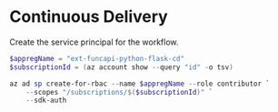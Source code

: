 # Continuous Delivery

Create the service principal for the workflow.

```PowerShell
$appregName = "ext-funcapi-python-flask-cd"
$subscriptionId = (az account show --query "id" -o tsv)

az ad sp create-for-rbac --name $appregName --role contributor `
    --scopes "/subscriptions/$($subscriptionId)" `
    --sdk-auth
```